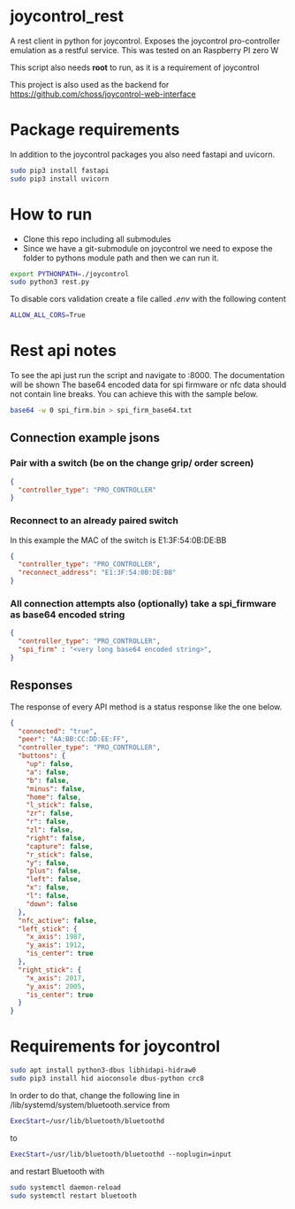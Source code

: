 # joycontrol_rest

A rest client in python for joycontrol. Exposes the joycontrol pro-controller emulation as a restful service. This was tested on an Raspberry PI zero W

This script also needs **root** to run, as it is a requirement of joycontrol

This project is also used as the backend for https://github.com/choss/joycontrol-web-interface


# Package requirements

In addition to the joycontrol packages you also need fastapi and uvicorn.

```bash
sudo pip3 install fastapi
sudo pip3 install uvicorn
```

# How to run

- Clone this repo including all submodules
- Since we have a git-submodule on joycontrol we need to expose the folder to pythons module path and then we can run it.

```bash
export PYTHONPATH=./joycontrol
sudo python3 rest.py
```

To disable cors validation create a file called _.env_ with the following content

```bash
ALLOW_ALL_CORS=True
```

# Rest api notes

To see the api just run the script and navigate to <ip>:8000. The documentation will be shown
The base64 encoded data for spi firmware or nfc data should not contain line breaks. You can achieve this with the sample below.

```bash
base64 -w 0 spi_firm.bin > spi_firm_base64.txt
```

## Connection example jsons

### Pair with a switch (be on the change grip/ order screen)

```json
{
  "controller_type": "PRO_CONTROLLER"
}
```

### Reconnect to an already paired switch

In this example the MAC of the switch is E1:3F:54:0B:DE:BB

```json
{
  "controller_type": "PRO_CONTROLLER",
  "reconnect_address": "E1:3F:54:0B:DE:BB"
}
```

### All connection attempts also (optionally) take a spi_firmware as base64 encoded string

```json
{
  "controller_type": "PRO_CONTROLLER",
  "spi_firm" : "<very long base64 encoded string>",
}
```

## Responses

The response of every API method is a status response like the one below.

```json
{
  "connected": "true",
  "peer": "AA:BB:CC:DD:EE:FF",
  "controller_type": "PRO_CONTROLLER",
  "buttons": {
    "up": false,
    "a": false,
    "b": false,
    "minus": false,
    "home": false,
    "l_stick": false,
    "zr": false,
    "r": false,
    "zl": false,
    "right": false,
    "capture": false,
    "r_stick": false,
    "y": false,
    "plus": false,
    "left": false,
    "x": false,
    "l": false,
    "down": false
  },
  "nfc_active": false,
  "left_stick": {
    "x_axis": 1987,
    "y_axis": 1912,
    "is_center": true
  },
  "right_stick": {
    "x_axis": 2017,
    "y_axis": 2005,
    "is_center": true
  }
}
```

# Requirements for joycontrol

```bash
sudo apt install python3-dbus libhidapi-hidraw0
sudo pip3 install hid aioconsole dbus-python crc8
```

In order to do that, change the following line in /lib/systemd/system/bluetooth.service from

```bash
ExecStart=/usr/lib/bluetooth/bluetoothd
```

to

```bash
ExecStart=/usr/lib/bluetooth/bluetoothd --noplugin=input
```

and restart Bluetooth with

```bash
sudo systemctl daemon-reload
sudo systemctl restart bluetooth
```
